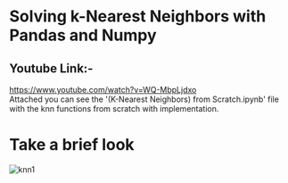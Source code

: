 # Solving k-Nearest Neighbors with Pandas and Numpy
## Youtube Link:-
https://www.youtube.com/watch?v=WQ-MbpLjdxo <br>
Attached you can see the '(K-Nearest Neighbors)  from Scratch.ipynb' file with the knn functions from scratch with implementation.
# Take a brief look
![knn1](https://user-images.githubusercontent.com/67781881/125332680-0f23ae80-e369-11eb-83a3-be6d9016950d.gif)
